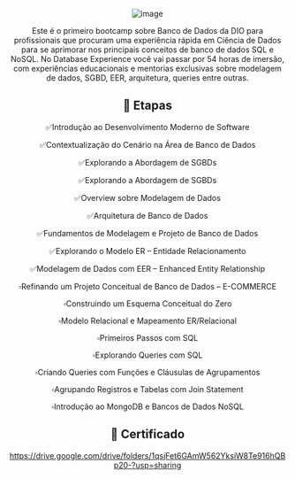 <div align="center">

![image](https://user-images.githubusercontent.com/89542446/188333966-dd991c4d-feab-40e8-ba32-41adef95836f.png) 




Este é o primeiro bootcamp sobre Banco de Dados da DIO para profissionais que procuram uma experiência rápida em Ciência de Dados para se aprimorar nos principais conceitos de banco de dados SQL e NoSQL. No Database Experience você vai passar por 54 horas de imersão, com experiências educacionais e mentorias exclusivas sobre modelagem de dados, SGBD, EER, arquitetura, queries entre outras.

## 📌 Etapas
✅Introdução ao Desenvolvimento Moderno de Software

✅Contextualização do Cenário na Área de Banco de Dados

✅Explorando a Abordagem de SGBDs

✅Explorando a Abordagem de SGBDs

✅Overview sobre Modelagem de Dados

✅Arquitetura de Banco de Dados

✅Fundamentos de Modelagem e Projeto de Banco de Dados

✅Explorando o Modelo ER – Entidade Relacionamento

✅Modelagem de Dados com EER – Enhanced Entity Relationship

▫️Refinando um Projeto Conceitual de Banco de Dados – E-COMMERCE

▫️Construindo um Esquema Conceitual do Zero

▫️Modelo Relacional e Mapeamento ER/Relacional

▫️Primeiros Passos com SQL

▫️Explorando Queries com SQL

▫️Criando Queries com Funções e Cláusulas de Agrupamentos

▫️Agrupando Registros e Tabelas com Join Statement

▫️Introdução ao MongoDB e Bancos de Dados NoSQL

## 🔗 Certificado
https://drive.google.com/drive/folders/1qsjFet6GAmW562YksiW8Te916hQBp20-?usp=sharing

</div>

